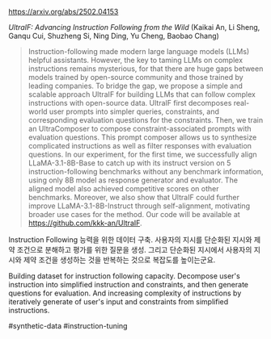 https://arxiv.org/abs/2502.04153

*UltraIF: Advancing Instruction Following from the Wild* (Kaikai An, Li Sheng, Ganqu Cui, Shuzheng Si, Ning Ding, Yu Cheng, Baobao Chang)

> Instruction-following made modern large language models (LLMs) helpful assistants. However, the key to taming LLMs on complex instructions remains mysterious, for that there are huge gaps between models trained by open-source community and those trained by leading companies. To bridge the gap, we propose a simple and scalable approach UltraIF for building LLMs that can follow complex instructions with open-source data. UltraIF first decomposes real-world user prompts into simpler queries, constraints, and corresponding evaluation questions for the constraints. Then, we train an UltraComposer to compose constraint-associated prompts with evaluation questions. This prompt composer allows us to synthesize complicated instructions as well as filter responses with evaluation questions. In our experiment, for the first time, we successfully align LLaMA-3.1-8B-Base to catch up with its instruct version on 5 instruction-following benchmarks without any benchmark information, using only 8B model as response generator and evaluator. The aligned model also achieved competitive scores on other benchmarks. Moreover, we also show that UltraIF could further improve LLaMA-3.1-8B-Instruct through self-alignment, motivating broader use cases for the method. Our code will be available at https://github.com/kkk-an/UltraIF.

Instruction Following 능력을 위한 데이터 구축. 사용자의 지시를 단순화된 지시와 제약 조건으로 분해하고 평가를 위한 질문을 생성. 그리고 단순화된 지시에서 사용자의 지시와 제약 조건을 생성하는 것을 반복하는 것으로 복잡도를 높이는군요.

<english>
Building dataset for instruction following capacity. Decompose user's instruction into simplified instruction and constraints, and then generate questions for evaluation. And increasing complexity of instructions by iteratively generate of user's input and constraints from simplified instructions.
</english>

#synthetic-data #instruction-tuning 
